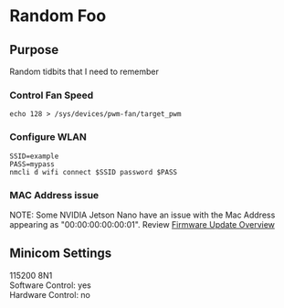 # Random Foo

## Purpose
Random tidbits that I need to remember

### Control Fan Speed
```
echo 128 > /sys/devices/pwm-fan/target_pwm             
```

### Configure WLAN
```
SSID=example
PASS=mypass
nmcli d wifi connect $SSID password $PASS
```

### MAC Address issue
NOTE:  Some NVIDIA Jetson Nano have an issue with the Mac Address appearing as "00:00:00:00:00:01".
Review
[Firmware Update Overview](Foo/Firmware_Update-NVIDIA_Jetson_Nano.md)

## Minicom Settings
115200 8N1  
Software Control: yes  
Hardware Control: no  

